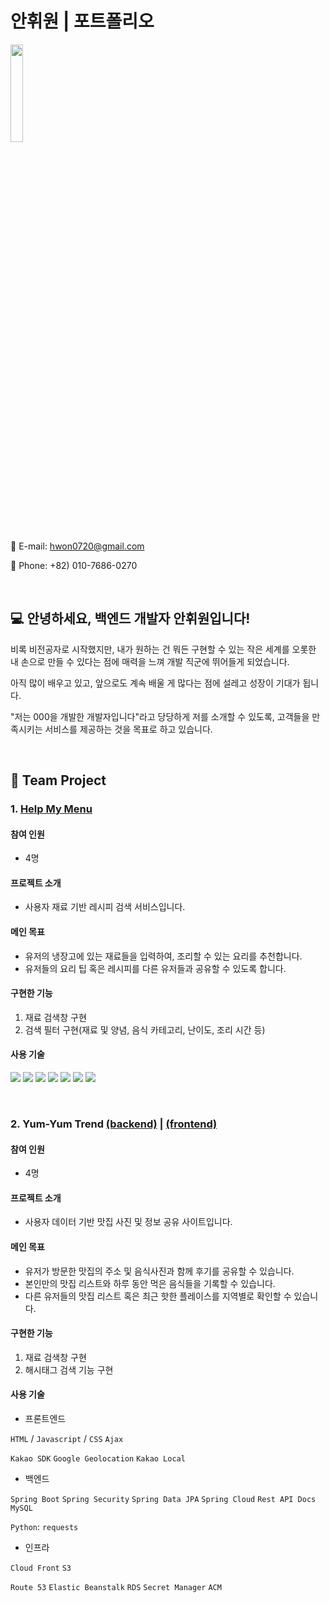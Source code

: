 # 안휘원 | 포트폴리오
<img src="https://user-images.githubusercontent.com/90819869/195494229-802f5c77-af84-4fb0-b2aa-f6ad77588ad0.jpg" width="20%" height="20%"/>

📧 E-mail: hwon0720@gmail.com

📱 Phone: +82) 010-7686-0270

<br>

## 💻 안녕하세요, 백엔드 개발자 안휘원입니다!
비록 비전공자로 시작했지만, 내가 원하는 건 뭐든 구현할 수 있는 작은 세계를 오롯한 내 손으로 만들 수 있다는 점에 매력을 느껴 개발 직군에 뛰어들게 되었습니다.

아직 많이 배우고 있고, 앞으로도 계속 배울 게 많다는 점에 설레고 성장이 기대가 됩니다.

"저는 000을 개발한 개발자입니다"라고 당당하게 저를 소개할 수 있도록, 고객들을 만족시키는 서비스를 제공하는 것을 목표로 하고 있습니다.

<br>

## 📌 Team Project
### 1. [Help My Menu](https://github.com/HWON0720/help-my-menu)
#### 참여 인원
- 4명

#### 프로젝트 소개
- 사용자 재료 기반 레시피 검색 서비스입니다.

#### 메인 목표
- 유저의 냉장고에 있는 재료들을 입력하여, 조리할 수 있는 요리를 추천합니다.
- 유저들의 요리 팁 혹은 레시피를 다른 유저들과 공유할 수 있도록 합니다.

#### 구현한 기능
1. 재료 검색창 구현
2. 검색 필터 구현(재료 및 양념, 음식 카테고리, 난이도, 조리 시간 등)

#### 사용 기술
<p>
  <img src="https://img.shields.io/badge/Python-3766AB?style=flat-square&logo=Python&logoColor=white"/>
  <img src="https://img.shields.io/badge/JavaScript-ffb13b?style=flat-square&logo=javascript&logoColor=white"/>
  <img src="https://img.shields.io/badge/HTML-E34F26?style=flat-square&logo=html5&logoColor=white"/>
  <img src="https://img.shields.io/badge/CSS-1572B6?style=flat-square&logo=css3&logoColor=white"/>
  <img src="https://img.shields.io/badge/mongoDB-47A248?style=flat-square&logo=mongodb&logoColor=white"/>
  <img src="https://img.shields.io/badge/PyCharm-000000?style=flat-square&logo=pycharm&logoColor=white"/>
  <img src="https://img.shields.io/badge/aws-333664?style=flat-square&logo=amazon-aws&logoColor=white"/>
</p>

<br>

### 2. Yum-Yum Trend [(backend)](https://github.com/HWON0720/backend) | [(frontend)](https://github.com/HWON0720/frontend)
#### 참여 인원
- 4명

#### 프로젝트 소개
- 사용자 데이터 기반 맛집 사진 및 정보 공유 사이트입니다.

#### 메인 목표
- 유저가 방문한 맛집의 주소 및 음식사진과 함께 후기를 공유할 수 있습니다.
- 본인만의 맛집 리스트와 하루 동안 먹은 음식들을 기록할 수 있습니다.
- 다른 유저들의 맛집 리스트 혹은 최근 핫한 플레이스를 지역별로 확인할 수 있습니다.

#### 구현한 기능
1. 재료 검색창 구현
2. 해시태그 검색 기능 구현

#### 사용 기술
- 프론트엔드

`HTML` / `Javascript` / `CSS` `Ajax`

`Kakao SDK` `Google Geolocation` `Kakao Local`

- 백엔드

`Spring Boot` `Spring Security` `Spring Data JPA` `Spring Cloud` `Rest API Docs` `MySQL`

`Python`: `requests`


- 인프라

`Cloud Front` `S3`

`Route 53` `Elastic Beanstalk` `RDS` `Secret Manager` `ACM`
